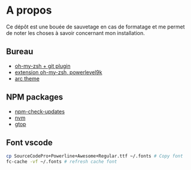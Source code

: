 # A propos

Ce dépôt est une bouée de sauvetage en cas de formatage et me permet de noter les choses à savoir concernant mon installation.

## Bureau
- [oh-my-zsh + git plugin](https://github.com/robbyrussell/oh-my-zsh/wiki/Plugin:git)
- [extension oh-my-zsh, powerlevel9k](https://github.com/bhilburn/powerlevel9k)
- [arc theme](https://github.com/horst3180/arc-theme)

## NPM packages
- [npm-check-updates](https://www.npmjs.com/package/npm-check-updates)
- [nvm](https://github.com/creationix/nvm)
- [gtop](https://github.com/aksakalli/gtop)

## Font vscode

```bash
cp SourceCodePro+Powerline+Awesome+Regular.ttf ~/.fonts # Copy font
fc-cache -vf ~/.fonts # refresh cache font
```
